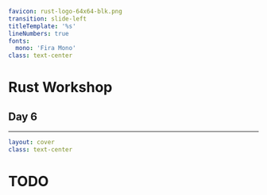```yaml
favicon: rust-logo-64x64-blk.png
transition: slide-left
titleTemplate: '%s'
lineNumbers: true
fonts:
  mono: 'Fira Mono'
class: text-center
```

# Rust Workshop

## Day 6

---

```yaml
layout: cover
class: text-center
```

# TODO
